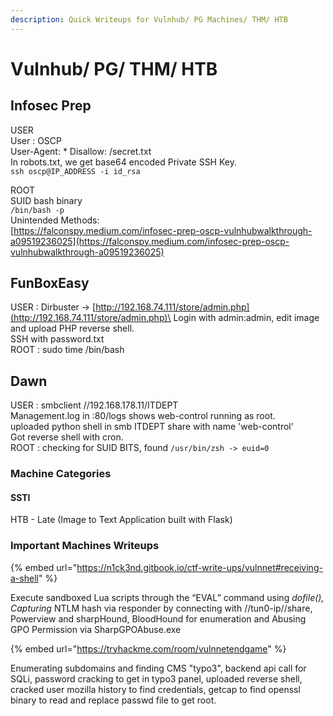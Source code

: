 ```yaml
---
description: Quick Writeups for Vulnhub/ PG Machines/ THM/ HTB
---
```


# Vulnhub/ PG/ THM/ HTB

## Infosec Prep

USER\
User : OSCP\
User-Agent: \* Disallow: /secret.txt\
In robots.txt, we get base64 encoded Private SSH Key.\
`ssh oscp@IP_ADDRESS -i id_rsa`&#x20;

ROOT\
SUID bash binary\
`/bin/bash -p`\
Unintended Methods:\
[https://falconspy.medium.com/infosec-prep-oscp-vulnhubwalkthrough-a09519236025](https://falconspy.medium.com/infosec-prep-oscp-vulnhubwalkthrough-a09519236025)

## FunBoxEasy

USER : Dirbuster ->  [http://192.168.74.111/store/admin.php](http://192.168.74.111/store/admin.php)\
Login with admin:admin, edit image and upload PHP reverse shell.\
SSH with password.txt \
ROOT : sudo time /bin/bash



## Dawn

USER : smbclient //192.168.178.11/ITDEPT\
Management.log in :80/logs shows web-control running as root.\
uploaded python shell in smb ITDEPT share with name 'web-control'\
Got reverse shell with cron.\
ROOT : checking for SUID BITS, found `/usr/bin/zsh -> euid=0`



### **Machine Categories**

#### **SSTI**

HTB - Late (Image to Text Application built with Flask)

### Important Machines Writeups

{% embed url="https://n1ck3nd.gitbook.io/ctf-write-ups/vulnnet#receiving-a-shell" %}

Execute sandboxed Lua scripts through the “EVAL” command using _dofile(), Capturing_ NTLM hash via responder by connecting with //tun0-ip//share, Powerview and sharpHound, BloodHound for enumeration and Abusing GPO Permission via SharpGPOAbuse.exe



{% embed url="https://tryhackme.com/room/vulnnetendgame" %}

Enumerating subdomains and finding CMS "typo3", backend api call for SQLi, password cracking to get in typo3 panel, uploaded reverse shell, cracked user mozilla history to find credentials, getcap to find openssl binary to read and replace passwd file to get root.
